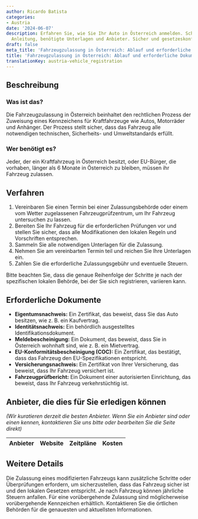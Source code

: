 ```yaml
---
author: Ricardo Batista
categories:
- Austria
date: '2024-06-07'
description: Erfahren Sie, wie Sie Ihr Auto in Österreich anmelden. Schritt-für-Schritt
  Anleitung, benötigte Unterlagen und Anbieter. Sicher und gesetzeskonform.
draft: false
meta_title: 'Fahrzeugzulassung in Österreich: Ablauf und erforderliche Dokumente'
title: 'Fahrzeugzulassung in Österreich: Ablauf und erforderliche Dokumente'
translationKey: austria-vehicle_registration
---
```



## Beschreibung
### Was ist das?
Die Fahrzeugzulassung in Österreich beinhaltet den rechtlichen Prozess der Zuweisung eines Kennzeichens für Kraftfahrzeuge wie Autos, Motorräder und Anhänger. Der Prozess stellt sicher, dass das Fahrzeug alle notwendigen technischen, Sicherheits- und Umweltstandards erfüllt.

### Wer benötigt es?
Jeder, der ein Kraftfahrzeug in Österreich besitzt, oder EU-Bürger, die vorhaben, länger als 6 Monate in Österreich zu bleiben, müssen ihr Fahrzeug zulassen.

## Verfahren
1. Vereinbaren Sie einen Termin bei einer Zulassungsbehörde oder einem vom Wetter zugelassenen Fahrzeugprüfzentrum, um Ihr Fahrzeug untersuchen zu lassen.
2. Bereiten Sie Ihr Fahrzeug für die erforderlichen Prüfungen vor und stellen Sie sicher, dass alle Modifikationen den lokalen Regeln und Vorschriften entsprechen.
3. Sammeln Sie alle notwendigen Unterlagen für die Zulassung.
4. Nehmen Sie am vereinbarten Termin teil und reichen Sie Ihre Unterlagen ein.
5. Zahlen Sie die erforderliche Zulassungsgebühr und eventuelle Steuern.

Bitte beachten Sie, dass die genaue Reihenfolge der Schritte je nach der spezifischen lokalen Behörde, bei der Sie sich registrieren, variieren kann.

## Erforderliche Dokumente
- **Eigentumsnachweis:** Ein Zertifikat, das beweist, dass Sie das Auto besitzen, wie z. B. ein Kaufvertrag.
- **Identitätsnachweis:** Ein behördlich ausgestelltes Identifikationsdokument.
- **Meldebescheinigung:** Ein Dokument, das beweist, dass Sie in Österreich wohnhaft sind, wie z. B. ein Mietvertrag.
- **EU-Konformitätsbescheinigung (COC):** Ein Zertifikat, das bestätigt, dass das Fahrzeug den EU-Spezifikationen entspricht.
- **Versicherungsnachweis:** Ein Zertifikat von Ihrer Versicherung, das beweist, dass Ihr Fahrzeug versichert ist.
- **Fahrzeugprüfbericht:** Ein Dokument einer autorisierten Einrichtung, das beweist, dass Ihr Fahrzeug verkehrstüchtig ist.

## Anbieter, die dies für Sie erledigen können

_(Wir kuratieren derzeit die besten Anbieter. Wenn Sie ein Anbieter sind oder einen kennen, kontaktieren Sie uns bitte oder bearbeiten Sie die Seite direkt)_

| Anbieter | Website | Zeitpläne | Kosten |
| --------------- | --------------- | :-------------: | :-------------: |

## Weitere Details
Die Zulassung eines modifizierten Fahrzeugs kann zusätzliche Schritte oder Überprüfungen erfordern, um sicherzustellen, dass das Fahrzeug sicher ist und den lokalen Gesetzen entspricht. Je nach Fahrzeug können jährliche Steuern anfallen. Für eine vorübergehende Zulassung sind möglicherweise vorübergehende Kennzeichen erhältlich. Kontaktieren Sie die örtlichen Behörden für die genauesten und aktuellsten Informationen.